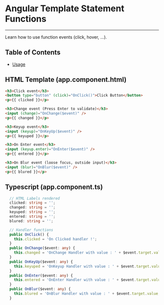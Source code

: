 # Angular Template Statement Functions

---

Learn how to use function events (click, hover, ...).

## Table of Contents

- [Usage](#usage)

## HTML Template (app.component.html)

```html
<h3>Click event</h3>
<button type="button" (click)="OnClick()">Click Button</button>
<p>{{ clicked }}</p>

<h3>Change event (Press Enter to validate)</h3>
<input (change)="OnChange($event)" />
<p>{{ changed }}</p>

<h3>Keyup event</h3>
<input (keyup)="OnKeyUp($event)" />
<p>{{ keyuped }}</p>

<h3>On Enter event</h3>
<input (keyup.enter)="OnEnter($event)" />
<p>{{ entered }}</p>

<h3>On Blur event (loose focus, outside input)</h3>
<input (blur)="OnBlur($event)" />
<p>{{ blured }}</p>
```

## Typescript (app.component.ts)

```typescript
  // HTML Labels rendered
  clicked: string = '';
  changed: string = '';
  keyuped: string = '';
  entered: string = '';
  blured: string = '';

  // Handler functions
  public OnClick() {
    this.clicked = 'On Clicked handler !';
  }
  public OnChange($event: any) {
    this.changed = 'OnChange Handler with value : ' + $event.target.value;
  }
  public OnKeyUp($event: any) {
    this.keyuped = 'OnKeyup Handler with value : ' + $event.target.value;
  }
  public OnEnter($event: any) {
    this.entered = 'OnEnter Handler with value : ' + $event.target.value;
  }
  public OnBlur($event: any) {
    this.blured = 'OnBlur Handler with value : ' + $event.target.value;
  }
```
